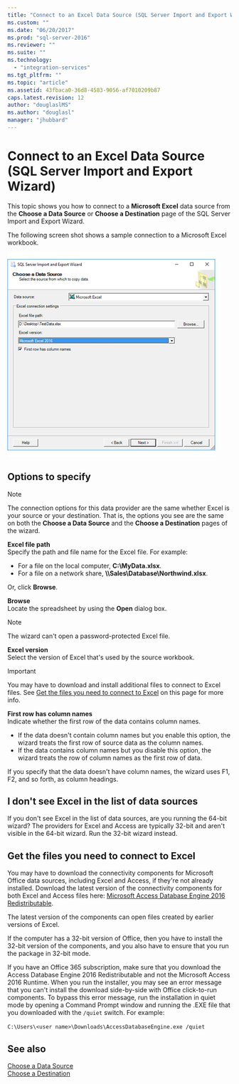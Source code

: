 ```yaml
---
title: "Connect to an Excel Data Source (SQL Server Import and Export Wizard) | Microsoft Docs"
ms.custom: ""
ms.date: "06/20/2017"
ms.prod: "sql-server-2016"
ms.reviewer: ""
ms.suite: ""
ms.technology: 
  - "integration-services"
ms.tgt_pltfrm: ""
ms.topic: "article"
ms.assetid: 43fbaca0-36d8-4583-9056-af7010209b87
caps.latest.revision: 12
author: "douglaslMS"
ms.author: "douglasl"
manager: "jhubbard"
---
```

# Connect to an Excel Data Source (SQL Server Import and Export Wizard)
This topic shows you how to connect to a **Microsoft Excel** data source from the **Choose a Data Source** or **Choose a Destination** page of the SQL Server Import and Export Wizard.

The following screen shot shows a sample connection to a Microsoft Excel workbook.

![Excel connection](../../integration-services/import-export-data/media/excel-connection.png) 

## Options to specify

> [!NOTE]
> The connection options for this data provider are the same whether Excel is your source or your destination. That is, the options you see are the same on both the **Choose a Data Source** and the **Choose a Destination** pages of the wizard.

**Excel file path**  
 Specify the path and file name for the Excel file. For example:
-   For a file on the local computer, **C:\\MyData.xlsx**.
-   For a file on a network share, **\\\\Sales\\Database\\Northwind.xlsx**.

Or, click **Browse**.  
  
 **Browse**  
 Locate the spreadsheet by using the **Open** dialog box.  

> [!NOTE]
> The wizard can't open a password-protected Excel file.

 **Excel version**  
Select the version of Excel that's used by the source workbook.

> [!IMPORTANT]
> You may have to download and install additional files to connect to Excel files. See [Get the files you need to connect to Excel](#officeDownloads) on this page for more info.

**First row has column names**  
Indicate whether the first row of the data contains column names.
-   If the data doesn't contain column names but you enable this option, the wizard treats the first row of source data as the column names.
-   If the data contains column names but you disable this option, the wizard treats the row of column names as the first row of data.

If you specify that the data doesn't have column names, the wizard uses F1, F2, and so forth, as column headings.

## I don't see Excel in the list of data sources
If you don't see Excel in the list of data sources, are you running the 64-bit wizard? The providers for Excel and Access are typically 32-bit and aren't visible in the 64-bit wizard. Run the 32-bit wizard instead.

## <a name="officeDownloads"></a>Get the files you need to connect to Excel  
You may have to download the connectivity components for Microsoft Office data sources, including Excel and Access, if they're not already installed. Download the latest version of the connectivity components for both Excel and Access files here:
[Microsoft Access Database Engine 2016 Redistributable](https://www.microsoft.com/download/details.aspx?id=54920).
  
The latest version of the components can open files created by earlier versions of Excel.

If the computer has a 32-bit version of Office, then you have to install the 32-bit version of the components, and you also have to ensure that you run the package in 32-bit mode.

If you have an Office 365 subscription, make sure that you download the Access Database Engine 2016 Redistributable and not the Microsoft Access 2016 Runtime. When you run the installer, you may see an error message that you can't install the download side-by-side with Office click-to-run components. To bypass this error message, run the installation in quiet mode by opening a Command Prompt window and running the .EXE file that you downloaded with the `/quiet` switch. For example:

`C:\Users\<user name>\Downloads\AccessDatabaseEngine.exe /quiet`

## See also
[Choose a Data Source](../../integration-services/import-export-data/choose-a-data-source-sql-server-import-and-export-wizard.md)  
[Choose a Destination](../../integration-services/import-export-data/choose-a-destination-sql-server-import-and-export-wizard.md)

